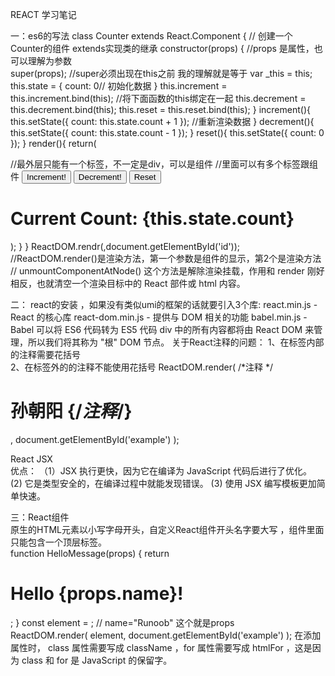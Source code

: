 REACT 学习笔记

一：es6的写法
  class Counter extends React.Component {   // 创建一个Counter的组件   extends实现类的继承
    constructor(props) {   //props 是属性，也可以理解为参数  
    super(props);       //super必须出现在this之前   我的理解就是等于 var _this = this;
      this.state = {
        count: 0// 初始化数据
      }
      this.increment = this.increment.bind(this);  //将下面函数的this绑定在一起
      this.decrement = this.decrement.bind(this);
      this.reset = this.reset.bind(this);
    }
    increment(){
      this.setState({  count: this.state.count + 1 });  //重新渲染数据
    }
    decrement(){
      this.setState({   count: this.state.count - 1 });
    }
    reset(){
      this.setState({   count: 0 });
    }
    render(){
      return(
        <div>       //最外层只能有一个标签，不一定是div，可以是组件
          <Test/>   //里面可以有多个标签跟组件
          <App/>
          <button className='inc' onClick={this.increment}>Increment!</button>
          <button className='dec' onClick={this.decrement}>Decrement!</button>
          <button className='reset' onClick={this.reset}>Reset</button>
          <h1>Current Count: {this.state.count}</h1>
        </div>
      );
    }
  }
  ReactDOM.rendr(<Counter/>,document.getElementById('id'));   //ReactDOM.render()是渲染方法，第一个参数是组件的显示，第2个是渲染方法
  // unmountComponentAtNode() 这个方法是解除渲染挂载，作用和 render 刚好相反，也就清空一个渲染目标中的 React 部件或 html 内容。

  二： react的安装 ，如果没有类似umi的框架的话就要引入3个库:
        react.min.js - React 的核心库
        react-dom.min.js - 提供与 DOM 相关的功能
        babel.min.js - Babel 可以将 ES6 代码转为 ES5 代码
       div 中的所有内容都将由 React DOM 来管理，所以我们将其称为 "根" DOM 节点。
      关于React注释的问题：
        1、在标签内部的注释需要花括号                 
        2、在标签外的的注释不能使用花括号
           ReactDOM.render(
              /*注释 */
              <h1>孙朝阳 {/*注释*/}</h1>,
          document.getElementById('example')
         );
         
  React JSX   
      优点： （1）JSX 执行更快，因为它在编译为 JavaScript 代码后进行了优化。
             (2) 它是类型安全的，在编译过程中就能发现错误。
             (3) 使用 JSX 编写模板更加简单快速。
             
三：React组件    
      原生的HTML元素以小写字母开头，自定义React组件开头名字要大写 ，组件里面只能包含一个顶层标签。   
      function HelloMessage(props) {
          return <h1>Hello {props.name}!</h1>;
      }
      const element = <HelloMessage name="Runoob"/>;  // name="Runoob" 这个就是props    
      ReactDOM.render(
         element,
         document.getElementById('example')
      );
      在添加属性时， class 属性需要写成 className ，for 属性需要写成 htmlFor ，这是因为 class 和 for 是 JavaScript 的保留字。
      
     


  
 

